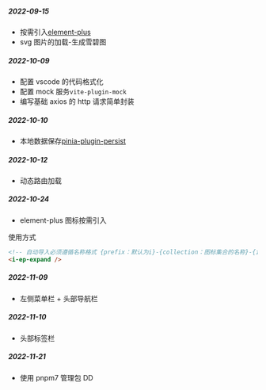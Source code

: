 ##### 2022-09-15

- 按需引入[element-plus](https://element-plus.gitee.io/zh-CN/guide/quickstart.html#%E6%8C%89%E9%9C%80%E5%AF%BC%E5%85%A5)
- svg 图片的加载-生成雪碧图

##### 2022-10-09

- 配置 vscode 的代码格式化
- 配置 mock 服务`vite-plugin-mock`
- 编写基础 axios 的 http 请求简单封装

##### 2022-10-10

- 本地数据保存[pinia-plugin-persist](https://seb-l.github.io/pinia-plugin-persist/advanced/custom-key.html)

##### 2022-10-12

- 动态路由加载

##### 2022-10-24

- element-plus 图标按需引入

使用方式

```html
<!-- 自动导入必须遵循名称格式 {prefix：默认为i}-{collection：图标集合的名称}-{icon：图标名称}  -->
<i-ep-expand />
```

##### 2022-11-09

- 左侧菜单栏 + 头部导航栏

##### 2022-11-10

- 头部标签栏

##### 2022-11-21

- 使用 pnpm7 管理包 DD
